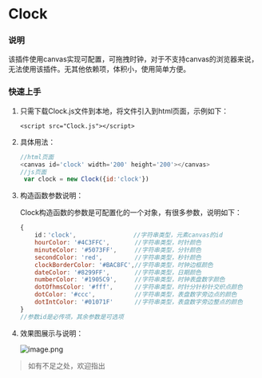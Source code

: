 # Clock
### 说明
该插件使用canvas实现可配置，可拖拽时钟，对于不支持canvas的浏览器来说，无法使用该插件。无其他依赖项，体积小，使用简单方便。

### 快速上手
1. 只需下载Clock.js文件到本地，将文件引入到html页面，示例如下：

   `<script src="Clock.js"></script>`

2. 具体用法：
   ```js
   //html页面
   <canvas id='clock' width='200' height='200'></canvas>
   //js页面
    var clock = new Clock({id:'clock'})
   ```
3. 构造函数参数说明：
   
   Clock构造函数的参数是可配置化的一个对象，有很多参数，说明如下：
   
   ```js
   {
       id：'clock',                //字符串类型，元素canvas的id
       hourColor: '#4C3FFC',       //字符串类型，时针颜色
       minuteColor: '#5073FF',     //字符串类型，分针颜色
       secondColor: 'red',         //字符串类型，秒针颜色
       clockBorderColor: '#BAC8FC',//字符串类型，时钟边框颜色
       dateColor: '#8299FF',       //字符串类型，日期颜色 
       numberColor: '#1905C9',     //字符串类型，时钟表盘数字颜色
       dotOfhmsColor: '#fff',      //字符串类型，时针分针秒针交织点颜色
       dotColor: '#ccc',           //字符串类型，表盘数字旁边点的颜色
       dotIntColor: '#01071F'      //字符串类型，表盘数字旁边整点的颜色
   }
   //参数id是必传项，其余参数是可选项

   ```
4. 效果图展示与说明：

   ![image.png](http://upload-images.jianshu.io/upload_images/7077173-efc06260a4294c1c.png?imageMogr2/auto-orient/strip%7CimageView2/2/w/1240)
   
>如有不足之处，欢迎指出
